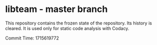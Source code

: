 # libteam - master branch

This repository contains the frozen state of the repository.
Its history is cleared. It is used only for static code
analysis with Codacy.

Commit Time: 1715619772